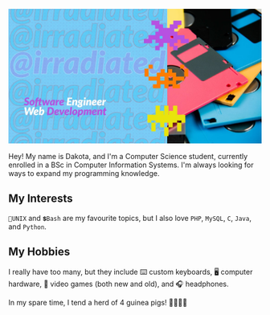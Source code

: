 
![banner](./gh-profile-background.jpg)

Hey! My name is Dakota, and I'm a Computer Science student, currently enrolled in a BSc in Computer Information Systems. I'm always looking for ways to expand my programming knowledge.

## My Interests

`🐧UNIX` and `💲Bash` are my favourite topics, but I also love `PHP`, `MySQL`, `C`, `Java`, and `Python`.

## My Hobbies

I really have too many, but they include ⌨️ custom keyboards, 
🖥️ computer hardware, 👾 video games (both new and old), and 
🎧 headphones.

In my spare time, I tend a herd of 4 guinea pigs! 🐹🐹🐹🐹

<!--
**irradiated/irradiated** is a ✨ _special_ ✨ repository because its `README.md` (this file) appears on your GitHub profile.

Here are some ideas to get you started:

- 🔭 I’m currently working on ...
- 🌱 I’m currently learning ...
- 👯 I’m looking to collaborate on ...
- 🤔 I’m looking for help with ...
- 💬 Ask me about ...
- 📫 How to reach me: ...
- 😄 Pronouns: ...
- ⚡ Fun fact: ...
-->
